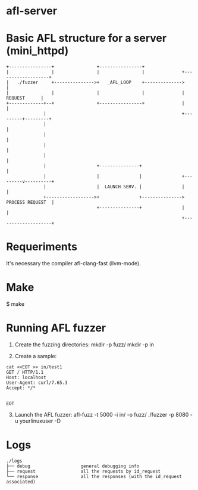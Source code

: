 # afl-server

Basic AFL structure for a server (mini_httpd)
=============================================
```
+----------------+                +----------------+
|                |                |                |              +-------------------+
|   ./fuzzer     +--------------->+   _AFL_LOOP    +-------------->                   |
|                |                |                |              |      REQUEST      |
+-------------+--+                +----------------+              |                   |
              |                                                   +---------+---------+
              |                                                             |
              |                                                             |
              |                                                             |
              |                                                             |
              |                   +---------------+                         |
              |                   |               |               +---------v----------+
              |                   |  LAUNCH SERV. |               |                    |
              +------------------>+               +--------------->   PROCESS REQUEST  |
                                  +---------------+               |                    |
                                                                  +--------------------+
```
Requeriments 
============

It's necessary the compiler afl-clang-fast (llvm-mode). 


Make
====

$ make 

Running AFL fuzzer
==================

1. Create the fuzzing directories:
mkdir -p fuzz/
mkdir -p in

2. Create a sample:
```
cat <<EOT >> in/test1
GET / HTTP/1.1
Host: localhost
User-Agent: curl/7.65.3
Accept: */*


EOT
```
3. Launch the AFL fuzzer:
afl-fuzz -t 5000 -i in/ -o fuzz/ ./fuzzer -p 8080 -u yourlinuxuser -D

Logs
====
```
./logs
├── debug                   general debugging info
├── request                 all the requests by id_request
└── response                all the responses (with the id_request associated)
```

